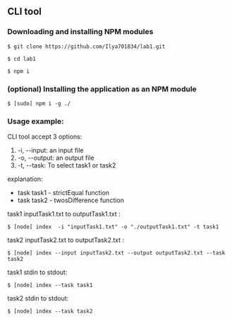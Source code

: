 ## CLI tool

### Downloading and installing NPM modules

```
$ git clone https://github.com/Ilya701834/lab1.git
```

```
$ cd lab1
```

```
$ npm i
```

### (optional) Installing the application as an NPM module

```
$ [sudo] npm i -g ./
```

### Usage example:

CLI tool accept 3 options:

1. -i, --input: an input file
2. -o, --output: an output file
3. -t, --task: To select task1 or task2

explanation:

* task task1 - strictEqual function
* task task2 - twosDifference function

task1 inputTask1.txt to outputTask1.txt :

```
$ [node] index  -i "inputTask1.txt" -o "./outputTask1.txt" -t task1
```

task2 inputTask2.txt to outputTask2.txt :

```
$ [node] index --input inputTask2.txt --output outputTask2.txt --task task2
```

task1 stdin to stdout:

```
$ [node] index --task task1
```

task2 stdin to stdout:

```
$ [node] index --task task2
```
